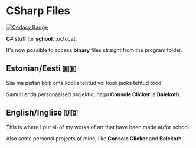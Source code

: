# CSharp Files

[![Codacy Badge](https://api.codacy.com/project/badge/Grade/8f2b6975627f4464a31f7a77dd428bf4)](https://app.codacy.com/app/renekris/CSharp?utm_source=github.com&utm_medium=referral&utm_content=renekris/CSharp&utm_campaign=Badge_Grade_Settings)

__C#__ stuff for __school__.  :octocat:

It's now possible to access __binary__ files straight from the program folder.
## **Estonian/Eesti** :estonia:

Siia ma pistan kõik oma koolis tehtud või kooli jaoks tehtud tööd.

Samuti enda personaalsed projektid, nagu __Console Clicker__ ja __Balekoth__.
## **English/Inglise** :us:

This is where I put all of my works of art that have been made at/for school.

Also some personal projects of mine, like __Console Clicker__ and __Balekoth__.
